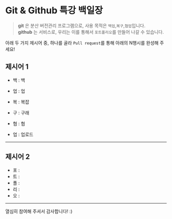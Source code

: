 # Git & Github 특강 백일장
> **git** 은 분산 버전관리 프로그램으로, 사용 목적은 `백업`,`복구`,`협업`입니다.   
> **github** 는 서비스로, 우리는 이를 통해서 `포트폴리오`를 만들어 나갈 수 있습니다.

아래 두 가지 제시어 중, 하나를 골라 `Pull request`를 통해 아래의 N행시를 완성해 주세요!

## 제시어 1
- 백 : 백
- 업 : 업

- 복 : 복잡
- 구 : 구래

- 협 : 협
- 업 : 업로드

---
## 제시어 2
- 포 : 
- 트 : 
- 폴 : 
- 리 : 
- 오 : 

---
열심히 참여해 주셔서 감사합니다! :)